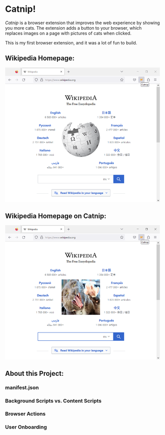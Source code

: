 # Catnip!

_Catnip_ is a browser extension that improves the web experience by showing you more cats. The extension adds a button to your browser, which replaces images on a page with pictures of cats when clicked.

This is my first browser extension, and it was a lot of fun to build.

## Wikipedia Homepage:
![Wikipedia Homepage](https://github.com/tal-z/catnip/blob/master/readme_pics/wikipedia.PNG?raw=true)
## Wikipedia Homepage on Catnip:
![Wikipedia Homepage on Catnip](https://github.com/tal-z/catnip/blob/master/readme_pics/wikipedia_on_catnip.PNG?raw=true)

## About this Project:

### manifest.json

### Background Scripts vs. Content Scripts

### Browser Actions

### User Onboarding

### 